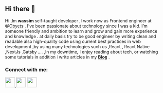 ## Hi there 👋
Hi ,Im **wassim** self-taught developer ,I work now as Frontend engineer at <a href='https://www.obytes.com/'>@Obyets<a> , I’ve been passionate about technology since I was a kid. I’m someone friendly and ambition to learn and grow and gain more experience and knowledge . at daily basis try to be good engineer by writing clean and readable also high-quality code using current best practices in web development ,by using many technologies such us ,React , React Native ,NextJs ,Gatsby .... ,In my downtime, I enjoy reading about tech, or watching some tutorials in addition i write articles in my **<a href='https://wnassour.netlify.app/blog'>Blog</a>** .
<br />
<h3>Connect with me:</h3>
<p>
<a href="https://www.instagram.com/wassimnassour/" target="_blank">
  <img src="https://img.shields.io/badge/instagram-%23E4405F.svg?&style=for-the-badge&logo=instagram&logoColor=white" height="32px">
  </a>
<a href="https://www.linkedin.com/in/wassim-nassour-a21b53138/" target="_blank"><img src="https://img.shields.io/badge/linkedin-%230077B5.svg?&style=for-the-badge&logo=linkedin&logoColor=white" height="32px"></a>
<a href="https://twitter.com/WassimNassour" target="_blank"><img src="https://img.shields.io/badge/twitter-%231DA1F2.svg?&style=for-the-badge&logo=twitter&logoColor=white" height="32px"></a>
</p>


